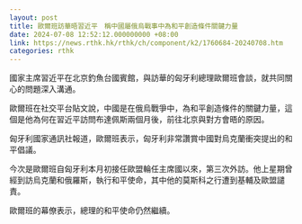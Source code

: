 ```yaml
---
layout: post
title: 歐爾班訪華晤習近平　稱中國屬俄烏戰事中為和平創造條件關鍵力量
date: 2024-07-08 12:52:12.000000000 +08:00
link: https://news.rthk.hk/rthk/ch/component/k2/1760684-20240708.htm
categories: rthk
---
```


國家主席習近平在北京釣魚台國賓館，與訪華的匈牙利總理歐爾班會談，就共同關心的問題深入溝通。

歐爾班在社交平台貼文說，中國是在俄烏戰爭中，為和平創造條件的關鍵力量，這個是他為何在習近平訪問布達佩斯兩個月後，前往北京與對方會晤的原因。

匈牙利國家通訊社報道，歐爾班表示，匈牙利非常讚賞中國對烏克蘭衝突提出的和平倡議。

今次是歐爾班自匈牙利本月初接任歐盟輪任主席國以來，第三次外訪。他上星期曾經到訪烏克蘭和俄羅斯，執行和平使命，其中他的莫斯科之行遭到基輔及歐盟譴責。

歐爾班的幕僚表示，總理的和平使命仍然繼續。
